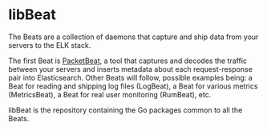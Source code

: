 libBeat
=========

The Beats are a collection of daemons that capture and ship data from your
servers to the ELK stack.

The first Beat is [PacketBeat](https://github.com/elastic/packetbeat), a tool
that captures and decodes the traffic between your servers and inserts metadata
about each request-response pair into Elasticsearch. Other Beats will follow,
possible examples being: a Beat for reading and shipping log files (LogBeat), a
Beat for various metrics (MetricsBeat), a Beat for real user monitoring
(RumBeat), etc.

libBeat is the repository containing the Go packages common to all the Beats.
